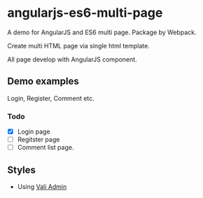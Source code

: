 # angularjs-es6-multi-page

A demo for AngularJS and ES6 multi page. Package by Webpack.

Create multi HTML page via single html template.

All page develop with AngularJS component.

## Demo examples

Login, Register, Comment etc.

### Todo

- [x] Login page
- [ ] Regitster page
- [ ] Comment list page.

## Styles

- Using [Vali Admin](https://github.com/pratikborsadiya/vali-admin)
